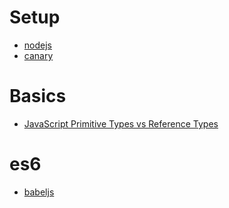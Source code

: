 # Setup
* [nodejs](https://nodejs.org/en/)
* [canary](https://www.google.com/chrome/canary/)


# Basics
* [JavaScript Primitive Types vs Reference Types](https://www.youtube.com/watch?v=mh-hPzDfb_Q)

# es6
* [babeljs](https://babeljs.io/repl)
